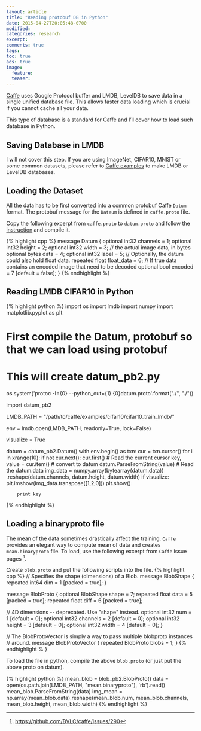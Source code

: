 ```yaml
---
layout: article
title: "Reading protobuf DB in Python"
date: 2015-04-27T20:05:48-0700
modified:
categories: research
excerpt:
comments: true
tags:
toc: true
ads: true
image:
  feature:
  teaser:
---
```


[Caffe](http://github.com/BVLC/caffe) uses Google Protocol buffer and LMDB,
LevelDB to save data in a single unified database file. This allows faster data
loading which is crucial if you cannot cache all your data.

This type of database is a standard for Caffe and I’ll cover how to load such
database in Python.

## Saving Database in LMDB

I will not cover this step. If you are using ImageNet, CIFAR10, MNIST or some
common datasets, please refer to [Caffe examples](http://caffe.berkeleyvision.org/gathered/examples/cifar10.html#prepare-the-dataset)
to make LMDB or LevelDB databases.

## Loading the Dataset

All the data has to be first converted into a common protobuf Caffe `Datum`
format. The protobuf message for the `Dataum` is defined in `caffe.proto` file.

Copy the following excerpt from `caffe.proto` to `datum.proto` and follow the
[instruction](https://developers.google.com/protocol-buffers/docs/pythontutorial)
and compile it.

{% highlight cpp %}
message Datum {
  optional int32 channels = 1;
  optional int32 height = 2;
  optional int32 width = 3;
  // the actual image data, in bytes
  optional bytes data = 4;
  optional int32 label = 5;
  // Optionally, the datum could also hold float data.
  repeated float float_data = 6;
  // If true data contains an encoded image that need to be decoded
  optional bool encoded = 7 [default = false];
}
{% endhighlight %}

## Reading LMDB CIFAR10 in Python

{% highlight python %}
import os
import lmdb
import numpy
import matplotlib.pyplot as plt

# First compile the Datum, protobuf so that we can load using protobuf
# This will create datum_pb2.py
os.system('protoc -I={0} --python_out={1} {0}datum.proto'.format("./", "./"))

import datum_pb2

LMDB_PATH = "/path/to/caffe/examples/cifar10/cifar10_train_lmdb/"

env = lmdb.open(LMDB_PATH, readonly=True, lock=False)

visualize = True

datum = datum_pb2.Datum()
with env.begin() as txn:
    cur = txn.cursor()
    for i in xrange(10):
        if not cur.next():
            cur.first()
        # Read the current cursor
        key, value = cur.item()
        # convert to datum
        datum.ParseFromString(value)
        # Read the datum.data
        img_data = numpy.array(bytearray(datum.data))\
            .reshape(datum.channels, datum.height, datum.width)
        if visualize:
            plt.imshow(img_data.transpose([1,2,0]))
            plt.show()

        print key
{% endhighlight %}

## Loading a binaryproto file

The mean of the data sometimes drastically affect the training. `Caffe`
provides an elegant way to compute mean of data and creates `mean.binaryproto`
file. To load, use the following excerpt from `Caffe` issue pages [^1].

Create `blob.proto` and put the following scripts into the file.
{% highlight cpp %}
// Specifies the shape (dimensions) of a Blob.
message BlobShape {
  repeated int64 dim = 1 [packed = true];
}

message BlobProto {
  optional BlobShape shape = 7;
  repeated float data = 5 [packed = true];
  repeated float diff = 6 [packed = true];

  // 4D dimensions -- deprecated.  Use "shape" instead.
  optional int32 num = 1 [default = 0];
  optional int32 channels = 2 [default = 0];
  optional int32 height = 3 [default = 0];
  optional int32 width = 4 [default = 0];
}

// The BlobProtoVector is simply a way to pass multiple blobproto instances
// around.
message BlobProtoVector {
  repeated BlobProto blobs = 1;
}
{% endhighlight % }

To load the file in python, compile the above `blob.proto` (or just put the above proto on datum).

{% highlight python %}
mean_blob = blob_pb2.BlobProto()
data = open(os.path.join(LMDB_PATH, "mean.binaryproto"), 'rb').read()
mean_blob.ParseFromString(data)
img_mean = np.array(mean_blob.data).reshape(mean_blob.num,
                                            mean_blob.channels,
                                            mean_blob.height,
                                            mean_blob.width)
{% endhighlight %}

[^1]: https://github.com/BVLC/caffe/issues/290
